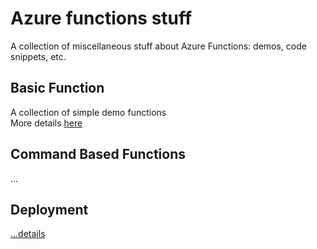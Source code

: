 # Azure functions stuff
A collection of miscellaneous stuff about Azure Functions: demos, code snippets, etc.

## Basic Function
A collection of simple demo functions   
More details [here](BasicFunctions/README.md) 

## Command Based Functions
...

## Deployment
[...details](Deployment.md)